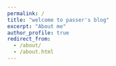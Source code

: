 ```yaml
---
permalink: /
title: "welcome to passer's blog"
excerpt: "About me"
author_profile: true
redirect_from:
  - /about/
  - /about.html
---
```

